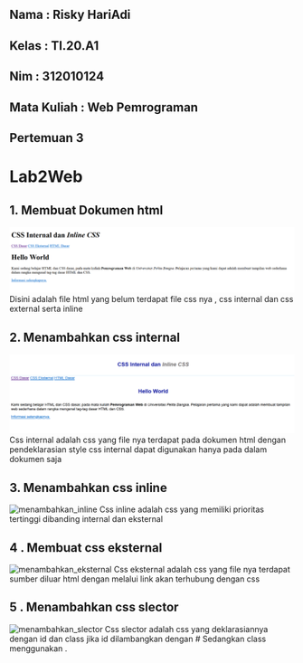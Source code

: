 ## Nama : Risky HariAdi
## Kelas : TI.20.A1
## Nim : 312010124
## Mata Kuliah : Web Pemrograman

## Pertemuan 3
# Lab2Web

## 1. Membuat Dokumen html
![1](foto/1.png)
 Disini adalah file html yang belum terdapat file css nya , css internal dan css external serta inline 

 ## 2. Menambahkan css internal 
 ![2](foto/2.png)
 Css internal adalah css yang file nya terdapat pada dokumen html dengan pendeklarasian style css internal dapat digunakan hanya pada dalam dokumen saja 

 ## 3. Menambahkan css inline
 ![menambahkan_inline](img/Dokumen_inline.png)
 Css inline adalah css yang memiliki prioritas tertinggi dibanding internal dan eksternal

 ## 4 . Membuat css eksternal
 ![menambahkan_eksternal](img/Dokumen_style.png)
 Css eksternal adalah css yang file nya terdapat sumber diluar html dengan melalui link akan terhubung dengan css

 ## 5 . Menambahkan css slector
 ![menambahkan_slector](img/Dokumen_css_slector.png)
 Css slector adalah css yang deklarasiannya dengan id dan class jika id dilambangkan dengan # Sedangkan class menggunakan . 
 
